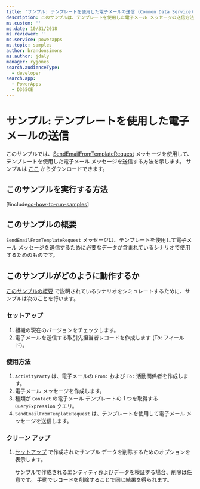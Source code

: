 ```yaml
---
title: 'サンプル: テンプレートを使用した電子メールの送信 (Common Data Service) | Microsoft Docs'
description: このサンプルは、テンプレートを使用した電子メール メッセージの送信方法を説明します。
ms.custom: ''
ms.date: 10/31/2018
ms.reviewer: ''
ms.service: powerapps
ms.topic: samples
author: brandonsimons
ms.author: jdaly
manager: ryjones
search.audienceType:
  - developer
search.app:
  - PowerApps
  - D365CE
---
```

# <a name="sample-send-an-email-using-a-template"></a>サンプル: テンプレートを使用した電子メールの送信

<!-- https://docs.microsoft.com/dynamics365/customer-engagement/developer/sample-send-email-template -->

このサンプルでは、[SendEmailFromTemplateRequest](https://docs.microsoft.com/dotnet/api/microsoft.crm.sdk.messages.sendemailfromtemplaterequest?view=dynamics-general-ce-9) メッセージを使用して、テンプレートを使用した電子メール メッセージを送信する方法を示します。 サンプルは [ここ](https://github.com/Microsoft/PowerApps-Samples/tree/master/cds/orgsvc/C%23/SendEmailUsingTemp) からダウンロードできます。

## <a name="how-to-run-this-sample"></a>このサンプルを実行する方法

[!include[cc-how-to-run-samples](../../includes/cc-how-to-run-samples.md)]

## <a name="what-this-sample-does"></a>このサンプルの概要

`SendEmailFromTemplateRequest` メッセージは、テンプレートを使用して電子メール メッセージを送信するために必要なデータが含まれているシナリオで使用するためのものです。

## <a name="how-this-sample-works"></a>このサンプルがどのように動作するか

[このサンプルの概要](#what-this-sample-does) で説明されているシナリオをシミュレートするために、サンプルは次のことを行います。

### <a name="setup"></a>セットアップ

1. 組織の現在のバージョンをチェックします。
2. 電子メールを送信する取引先担当者レコードを作成します (To: フィールド)。

### <a name="demonstrate"></a>使用方法

1. `ActivityParty` は、電子メールの `From:` および `To:` 活動関係者を作成します。
2. 電子メール メッセージを作成します。
3. 種類が `Contact` の電子メール テンプレートの 1 つを取得する `QueryExpression` クエリ。
4. `SendEmailFromTemplateRequest` は、テンプレートを使用して電子メール メッセージを送信します。

### <a name="clean-up"></a>クリーン アップ

1. [セットアップ](#setup) で作成されたサンプル データを削除するためのオプションを表示します。

    サンプルで作成されるエンティティおよびデータを検証する場合、削除は任意です。 手動でレコードを削除することで同じ結果を得られます。
